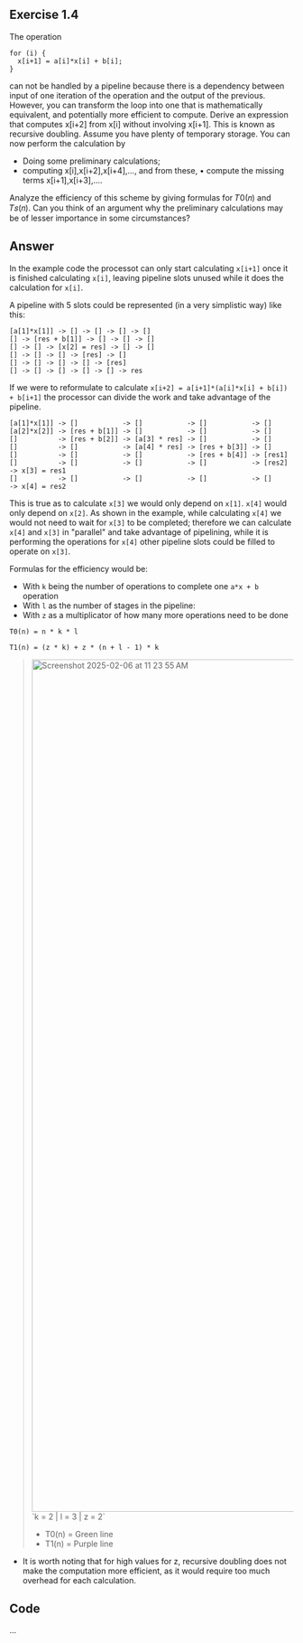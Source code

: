 ## Exercise 1.4

The operation
```
for (i) {
  x[i+1] = a[i]*x[i] + b[i];
}
```
can not be handled by a pipeline because there is a dependency between input of one iteration of the operation and the output of the previous. However, you can transform the loop into one that is mathematically equivalent, and potentially more efficient to compute. Derive an expression that computes x[i+2] from x[i] without involving x[i+1]. This is known as recursive doubling. Assume you have plenty of temporary storage. You can now perform the calculation by
- Doing some preliminary calculations;
- computing x[i],x[i+2],x[i+4],..., and from these, • compute the missing terms x[i+1],x[i+3],....

Analyze the efficiency of this scheme by giving formulas for 𝑇0(𝑛) and 𝑇𝑠(𝑛). Can you think of an argument why the preliminary calculations may be of lesser importance in some circumstances?

## Answer
In the example code the processot can only start calculating `x[i+1]` once it is finished calculating `x[i]`, leaving pipeline slots unused while it does the calculation for `x[i]`.

A pipeline with 5 slots could be represented (in a very simplistic way) like this:
```
[a[1]*x[1]] -> [] -> [] -> [] -> []
[] -> [res + b[1]] -> [] -> [] -> []
[] -> [] -> [x[2] = res] -> [] -> []
[] -> [] -> [] -> [res] -> []
[] -> [] -> [] -> [] -> [res]
[] -> [] -> [] -> [] -> [] -> res
```

If we were to reformulate to calculate `x[i+2] = a[i+1]*(a[i]*x[i] + b[i]) + b[i+1]` the processor can divide the work and take advantage of the pipeline.

```
[a[1]*x[1]] -> []           -> []           -> []           -> []
[a[2]*x[2]] -> [res + b[1]] -> []           -> []           -> []
[]          -> [res + b[2]] -> [a[3] * res] -> []           -> []
[]          -> []           -> [a[4] * res] -> [res + b[3]] -> []
[]          -> []           -> []           -> [res + b[4]] -> [res1]
[]          -> []           -> []           -> []           -> [res2] -> x[3] = res1 
[]          -> []           -> []           -> []           -> []     -> x[4] = res2
```
This is true as to calculate `x[3]` we would only depend on `x[1]`. `x[4]` would only depend on `x[2]`.
As shown in the example, while calculating `x[4]` we would not need to wait for `x[3]` to be completed; therefore we can calculate `x[4]` and `x[3]` in "parallel" and take advantage of pipelining, while it is performing the operations for `x[4]` other pipeline slots could be filled to operate on `x[3]`.

Formulas for the efficiency would be:
- With `k` being the number of operations to complete one `a*x + b` operation
- With `l` as the number of stages in the pipeline:
- With `z` as a multiplicator of how many more operations need to be done

`T0(n) = n * k * l`

`T1(n) = (z * k) + z * (n + l - 1) * k`


> <img width="1509" alt="Screenshot 2025-02-06 at 11 23 55 AM" src="https://github.com/user-attachments/assets/f49558e2-4cbc-4a68-95fd-2c523a475f06" />
> `k = 2 | l = 3 | z = 2`
> 
> - T0(n) = Green line
> - T1(n) = Purple line 

* It is worth noting that for high values for z, recursive doubling does not make the computation more efficient, as it would require too much overhead for each calculation.
## Code
...
